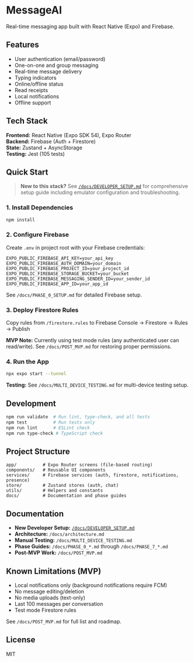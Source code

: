 # MessageAI

Real-time messaging app built with React Native (Expo) and Firebase.

## Features

- User authentication (email/password)
- One-on-one and group messaging
- Real-time message delivery
- Typing indicators
- Online/offline status
- Read receipts
- Local notifications
- Offline support

## Tech Stack

**Frontend:** React Native (Expo SDK 54), Expo Router  
**Backend:** Firebase (Auth + Firestore)  
**State:** Zustand + AsyncStorage  
**Testing:** Jest (105 tests)

## Quick Start

> **New to this stack?** See [`/docs/DEVELOPER_SETUP.md`](/docs/DEVELOPER_SETUP.md) for comprehensive setup guide including emulator configuration and troubleshooting.

### 1. Install Dependencies

```bash
npm install
```

### 2. Configure Firebase

Create `.env` in project root with your Firebase credentials:

```
EXPO_PUBLIC_FIREBASE_API_KEY=your_api_key
EXPO_PUBLIC_FIREBASE_AUTH_DOMAIN=your_domain
EXPO_PUBLIC_FIREBASE_PROJECT_ID=your_project_id
EXPO_PUBLIC_FIREBASE_STORAGE_BUCKET=your_bucket
EXPO_PUBLIC_FIREBASE_MESSAGING_SENDER_ID=your_sender_id
EXPO_PUBLIC_FIREBASE_APP_ID=your_app_id
```

See `/docs/PHASE_0_SETUP.md` for detailed Firebase setup.

### 3. Deploy Firestore Rules

Copy rules from `/firestore.rules` to Firebase Console → Firestore → Rules → Publish

**MVP Note:** Currently using test mode rules (any authenticated user can read/write). See `/docs/POST_MVP.md` for restoring proper permissions.

### 4. Run the App

```bash
npx expo start --tunnel
```

**Testing:** See `/docs/MULTI_DEVICE_TESTING.md` for multi-device testing setup.

## Development

```bash
npm run validate  # Run lint, type-check, and all tests
npm test          # Run tests only
npm run lint      # ESLint check
npm run type-check # TypeScript check
```

## Project Structure

```
app/          # Expo Router screens (file-based routing)
components/   # Reusable UI components
services/     # Firebase services (auth, firestore, notifications, presence)
store/        # Zustand stores (auth, chat)
utils/        # Helpers and constants
docs/         # Documentation and phase guides
```

## Documentation

- **New Developer Setup:** [`/docs/DEVELOPER_SETUP.md`](/docs/DEVELOPER_SETUP.md)
- **Architecture:** `/docs/architecture.md`
- **Manual Testing:** `/docs/MULTI_DEVICE_TESTING.md`
- **Phase Guides:** `/docs/PHASE_0_*.md` through `/docs/PHASE_7_*.md`
- **Post-MVP Work:** `/docs/POST_MVP.md`

## Known Limitations (MVP)

- Local notifications only (background notifications require FCM)
- No message editing/deletion
- No media uploads (text-only)
- Last 100 messages per conversation
- Test mode Firestore rules

See `/docs/POST_MVP.md` for full list and roadmap.

## License

MIT
